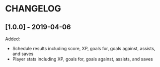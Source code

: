 # CHANGELOG

## [1.0.0] - 2019-04-06

Added:

  - Schedule results including score, XP, goals for, goals against, assists, and saves
  - Player stats including XP, goals for, goals against, assists, and saves 